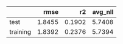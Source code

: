 |          |   rmse |     r2 |   avg_nll |
|:---------|-------:|-------:|----------:|
| test     | 1.8455 | 0.1902 |    5.7408 |
| training | 1.8392 | 0.2376 |    5.7394 |